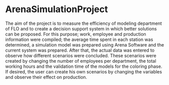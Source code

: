 # ArenaSimulationProject
The aim of the project is to measure the efficiency of modeling department of FLO and to create a decision support system in which better solutions can be proposed. For this purpose; work, employee and production information were compiled; the average time spent in each station was determined, a simulation model was prepared using Arena Software and the current system was prepared. After that, the actual data was entered to observe how different scenarios were concluded. These scenarios were created by changing the number of employees per department, the total working hours and the validation time of the models for the coloring phase. If desired, the user can create his own scenarios by changing the variables and observe their effect on production.
